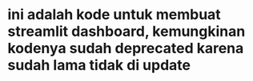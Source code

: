 # ini adalah kode untuk membuat streamlit dashboard, kemungkinan kodenya sudah deprecated karena sudah lama tidak di update
